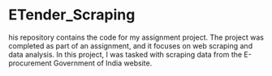 # ETender_Scraping
his repository contains the code for my assignment project. The project was completed as part of an  assignment, and it focuses on web scraping and data analysis. In this project, I was tasked with scraping data from the E-procurement Government of India website.
